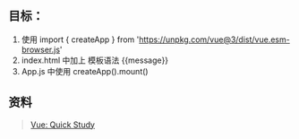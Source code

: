 ## 目标：
1. 使用 import { createApp } from 'https://unpkg.com/vue@3/dist/vue.esm-browser.js'
2. index.html 中加上 模板语法 {{message}}
3. App.js 中使用 createApp().mount()

## 资料
> [Vue: Quick Study](https://vuejs.org/guide/quick-start.html#using-vue-from-cdn)
